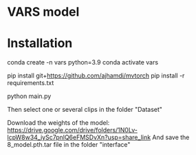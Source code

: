 
# VARS model

# Installation

conda create -n vars python=3.9
conda activate vars

pip install git+https://github.com/ajhamdi/mvtorch
pip install -r requirements.txt

python main.py

Then select one or several clips in the folder "Dataset"

Download the weights of the model: https://drive.google.com/drive/folders/1N0Lv-lcpW8w34_iySc7pnlQ6eFMSDvXn?usp=share_link
And save the 8_model.pth.tar file in the folder "interface"
